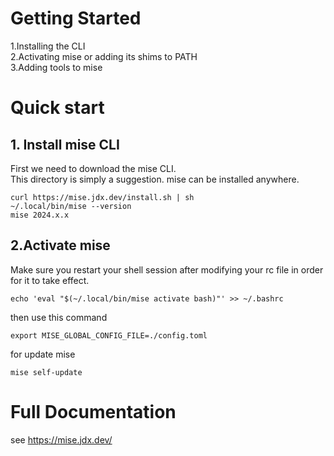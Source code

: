 # Getting Started 
1.Installing the CLI <br>
2.Activating mise or adding its shims to PATH <br>
3.Adding tools to mise <br>

# Quick start 

## 1. Install mise CLI
First we need to download the mise CLI.<br>
This directory is simply a suggestion. mise can be installed anywhere.
```shell
curl https://mise.jdx.dev/install.sh | sh
~/.local/bin/mise --version
mise 2024.x.x
```
## 2.Activate mise 
Make sure you restart your shell session after modifying your rc file in order for it to take effect. <br>
```shell
echo 'eval "$(~/.local/bin/mise activate bash)"' >> ~/.bashrc
```
then use this command 
```shell
export MISE_GLOBAL_CONFIG_FILE=./config.toml

```
for update mise
```shell
mise self-update
```
# Full Documentation
see https://mise.jdx.dev/
